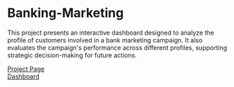 # Banking-Marketing
This project presents an interactive dashboard designed to analyze the profile of customers involved in a bank marketing campaign. It also evaluates the campaign's performance across different profiles, supporting strategic decision-making for future actions.

<a href="https://www.albert-souza.com/project/bankingmarketing">Project Page</a>  
<a href="https://app.powerbi.com/view?r=eyJrIjoiNWZkMDY1ZmEtM2VlOC00Y2Q0LThjNjgtZDhhMDY2ZjA3MGY1IiwidCI6Ijc5Y2ZmNzNiLWZjYzktNDA3MC04NzU3LWZjNDlhYTc0NzY5OSJ9&embedImagePlaceholder=true">Dashboard</a>  
